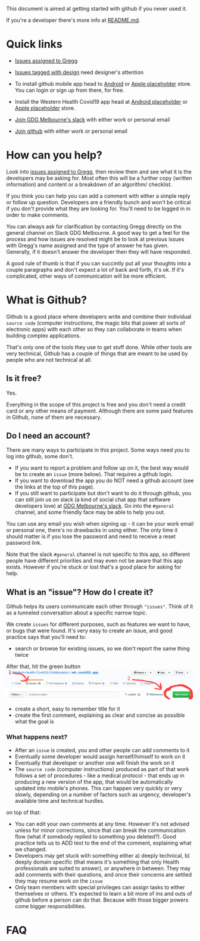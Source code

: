 This document is aimed at getting started with github if you never used it.

If you're a developer there's more info at [README.md](https://github.com/Western-Health-Covid19-Collaboration/wh_covid19_app/blob/master/README.md).

# Quick links

- [Issues assigned to Gregg](https://github.com/Western-Health-Covid19-Collaboration/wh_covid19_app//issues?q=assignee%3Agreggmiller+is%3Aopen)

- [Issues tagged with design](https://github.com/Western-Health-Covid19-Collaboration/wh_covid19_app//labels/design) need designer's attention

- To install github mobile app head to [Android](market://details?id=com.github.android&hl=en) or [Apple placeholder]() store. You can login or sign up from there, for free.

- Install the Western Health Covid19 app head at [Android placeholder]() or [Apple placeholder]() store.

- [Join GDG Melbourne's slack](http://bit.ly/join_gdgslack) with either work or personal email

- [Join github](https://github.com/join?source=header-home) with either work or personal email


# How can you help?

Look into [issues assigned to Gregg](https://github.com/Western-Health-Covid19-Collaboration/wh_covid19_app/issues?q=assignee%3Agreggmiller+is%3Aopen), then review them and see what it is the developers may be asking for. Most often this will be a further copy (written information) and content or a breakdown of an algorithm/ checklist. 

If you think you can help you can add a comment with either a simple reply or follow up question. Developers are a friendly bunch and won't be critical if you don't provide what they are looking for. You'll need to be logged in in order to make comments.
  
You can always ask for clarification by contacting Gregg directly on the general channel on Slack GDG Melbourne.  A good way to get a feel for the process and how issues are resolved might be to look at previous issues with Gregg's name assigned and the type of answer he has given. Generally, if it doesn't answer the developer then they will have responded.

A good rule of thumb is that if you can succintly put all your thoughts into a couple paragraphs and don't expect a lot of back and forth, it's ok. If it's complicated, other ways of communication will be more efficient.


# What is Github?
Github is a good place where developers write and combine their individual `source code` (computer instructions, the magic bits that power all sorts of electronic apps) with each other so they can collaborate in teams when building complex applications. 

That's only one of the tools they use to get stuff done. While other tools are very technical, Github has a couple of things that are meant to be used by people who are not technical at all.

## Is it free?
Yes.

Everything in the scope of this project is free and you don't need a credit card or any other means of payment. Although there are some paid features in Github, none of them are necessary.

## Do I need an account?
There are many ways to participate in this project. Some ways need you to log into github, some don't.

- If you want to report a problem and follow up on it, the best way would be to create an `issue` (more below). That requires a github login.
- If you want to download the app you do NOT need a github account (see the links at the top of this page). 
- If you still want to participate but don't want to do it through github, you can still join us on slack (a kind of social chat app that software developers love) at [GDG Melbourne's slack](http://bit.ly/join_gdgslack). Go into the `#general` channel, and some friendly face may be able to help you out. 

You can use any email you wish when signing up - it can be your work email or personal one, there's no drawbacks in using either. The only time it should matter is if you lose the password and need to receive a reset password link. 

Note that the slack `#general` channel is not specific to this app, so different people have different priorities and may even not be aware that this app exists. However if you're stuck or lost that's a good place for asking for help.

## What is an "issue"? How do I create it?

Github helps its users communicate each other through `"issues"`. Think of it as a tunneled conversation about a specific narrow topic. 

We create `issues` for different purposes, such as features we want to have, or bugs that were found. It's very easy to create an issue, and good practice says that you'll need to:

- search or browse for existing issues, so we don't report the same thing twice

After that, hit the green button 
![Create issue](docs/create_new_issue.png)
 
- create a short, easy to remember title for it
- create the first comment, explaining as clear and concise as possible what the goal is

### What happens next?

- After an `issue` is created, you and other people can add comments to it
- Eventually some developer would assign herself/himself to work on it
- Eventually that developer or another one will finish the work on it
- The `source code` (computer instructions) produced as part of that work follows a set of procedures - like a medical protocol - that ends up in producing a new version of the app, that would be automatically updated into mobile's phones. This can happen very quickly or very slowly, depending on a number of factors such as urgency, developer's available time and technical hurdles.

on top of that:
- You can edit your own comments at any time. However it's not advised unless for minor corrections, since that can break the communication flow (what if somebody replied to something you deleted?). Good practice tells us to ADD text to the end of the comment, explaining what we changed.
- Developers may get stuck with something either a) deeply technical, b) deeply domain specific (that means it's something that only Health professionals are suited to answer), or anywhere in between. They may add comments with their questions, and once their concerns are settled they may resume work on the `issue`
- Only team members with special privileges can assign tasks to either themselves or others. It's expected to learn a bit more of ins and outs of github before a person can do that. Because with those bigger powers come bigger responsibilities.


# FAQ
 
